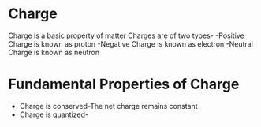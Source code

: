 # Charge
Charge is a basic property of matter
Charges are of two types-
-Positive Charge is known as proton
-Negative Charge is known as electron
-Neutral Charge is known as neutron

# Fundamental Properties of Charge
- Charge is conserved-The net charge remains constant
- Charge is quantized-	

